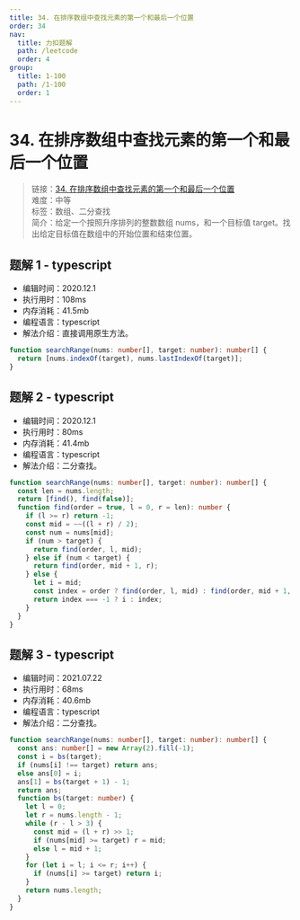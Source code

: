 ```yaml
---
title: 34. 在排序数组中查找元素的第一个和最后一个位置
order: 34
nav:
  title: 力扣题解
  path: /leetcode
  order: 4
group:
  title: 1-100
  path: /1-100
  order: 1
---
```


# 34. 在排序数组中查找元素的第一个和最后一个位置

> 链接：[34. 在排序数组中查找元素的第一个和最后一个位置](https://leetcode-cn.com/problems/find-first-and-last-position-of-element-in-sorted-array/)  
> 难度：中等  
> 标签：数组、二分查找  
> 简介：给定一个按照升序排列的整数数组 nums，和一个目标值 target。找出给定目标值在数组中的开始位置和结束位置。

## 题解 1 - typescript

- 编辑时间：2020.12.1
- 执行用时：108ms
- 内存消耗：41.5mb
- 编程语言：typescript
- 解法介绍：直接调用原生方法。

```typescript
function searchRange(nums: number[], target: number): number[] {
  return [nums.indexOf(target), nums.lastIndexOf(target)];
}
```

## 题解 2 - typescript

- 编辑时间：2020.12.1
- 执行用时：80ms
- 内存消耗：41.4mb
- 编程语言：typescript
- 解法介绍：二分查找。

```typescript
function searchRange(nums: number[], target: number): number[] {
  const len = nums.length;
  return [find(), find(false)];
  function find(order = true, l = 0, r = len): number {
    if (l >= r) return -1;
    const mid = ~~((l + r) / 2);
    const num = nums[mid];
    if (num > target) {
      return find(order, l, mid);
    } else if (num < target) {
      return find(order, mid + 1, r);
    } else {
      let i = mid;
      const index = order ? find(order, l, mid) : find(order, mid + 1, r);
      return index === -1 ? i : index;
    }
  }
}
```

## 题解 3 - typescript

- 编辑时间：2021.07.22
- 执行用时：68ms
- 内存消耗：40.6mb
- 编程语言：typescript
- 解法介绍：二分查找。

```typescript
function searchRange(nums: number[], target: number): number[] {
  const ans: number[] = new Array(2).fill(-1);
  const i = bs(target);
  if (nums[i] !== target) return ans;
  else ans[0] = i;
  ans[1] = bs(target + 1) - 1;
  return ans;
  function bs(target: number) {
    let l = 0;
    let r = nums.length - 1;
    while (r - l > 3) {
      const mid = (l + r) >> 1;
      if (nums[mid] >= target) r = mid;
      else l = mid + 1;
    }
    for (let i = l; i <= r; i++) {
      if (nums[i] >= target) return i;
    }
    return nums.length;
  }
}
```
